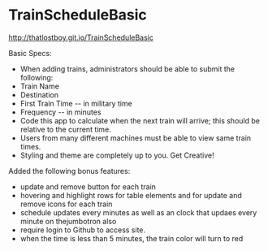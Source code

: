 # TrainScheduleBasic

http://thatlostboy.git.io/TrainScheduleBasic

Basic Specs:
- When adding trains, administrators should be able to submit the following:
- Train Name
- Destination 
- First Train Time -- in military time
- Frequency -- in minutes
- Code this app to calculate when the next train will arrive; this should be relative to the current time.
- Users from many different machines must be able to view same train times.
- Styling and theme are completely up to you. Get Creative!

Added the following bonus features:
- update and remove button for each train
- hovering and highlight rows for table elements and for update and remove icons for each train
- schedule updates every minutes as well as an clock that updaes every minute on thejumbotron also
- require login to Github to access site.   
- when the time is less than 5 minutes, the train color will turn to red


